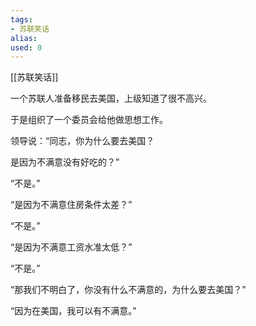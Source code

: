 ```yaml
---
tags: 
- 苏联笑话 
alias:
used: 0
---
```

[[苏联笑话]]

一个苏联人准备移民去美国，上级知道了很不高兴。

于是组织了一个委员会给他做思想工作。

领导说：“同志，你为什么要去美国？

是因为不满意没有好吃的？”

“不是。”

“是因为不满意住房条件太差？”

“不是。”

“是因为不满意工资水准太低？”

“不是。”

“那我们不明白了，你没有什么不满意的，为什么要去美国？”

“因为在美国，我可以有不满意。” 



